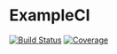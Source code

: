 # ExampleCI

[![Build Status](https://github.com/lukasgrunwald/ExampleCI/actions/workflows/CI.yml/badge.svg?branch=)](https://github.com/lukasgrunwald/ExampleCI/actions/workflows/CI.yml?query=branch%3A) [![Coverage](https://codecov.io/gh/lukasgrunwald/ExampleCI.jl/branch/main/graph/badge.svg)](https://codecov.io/gh/lukasgrunwald/ExampleCI)